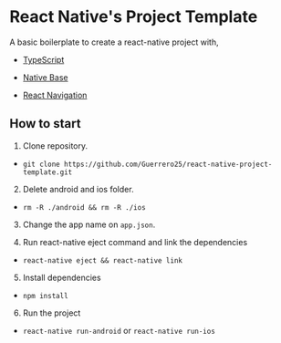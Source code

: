 # React Native's Project Template

A basic boilerplate to create a react-native project with,

* [TypeScript](https://www.typescriptlang.org/docs/home.html)

* [Native Base](https://docs.nativebase.io/)

* [React Navigation](https://reactnavigation.org/docs/en/getting-started.html)

## How to start

1. Clone repository.

- `git clone https://github.com/Guerrero25/react-native-project-template.git`

2. Delete android and ios folder.

- `rm -R ./android && rm -R ./ios`

3. Change the app name on `app.json`.

4. Run react-native eject command and link the dependencies

- `react-native eject && react-native link`

5. Install dependencies

- `npm install`

6. Run the project

- `react-native run-android` or `react-native run-ios`
